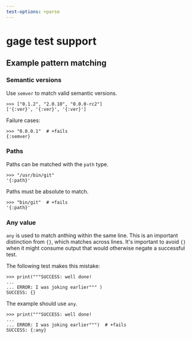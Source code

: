 ```yaml
---
test-options: +parse
---
```


# gage test support

## Example pattern matching

### Semantic versions

Use `semver` to match valid semantic versions.

    >>> ["0.1.2", "2.0.10", "0.0.0-rc2"]
    ['{:ver}', '{:ver}', '{:ver}']

Failure cases:

    >>> "0.0.0.1"  # +fails
    {:semver}

### Paths

Paths can be matched with the `path` type.

    >>> "/usr/bin/git"
    '{:path}'

Paths must be absolute to match.

    >>> "bin/git"  # +fails
    '{:path}'

### Any value

`any` is used to match anthing within the same line. This is an
important distinction from `{}`, which matches across lines. It's
important to avoid `{}` when it might consume output that would
otherwise negate a successful test.

The following test makes this mistake:

    >>> print("""SUCCESS: well done!
    ...
    ... ERROR: I was joking earlier""" )
    SUCCESS: {}

The example should use `any`.

    >>> print("""SUCCESS: well done!
    ...
    ... ERROR: I was joking earlier""")  # +fails
    SUCCESS: {:any}
